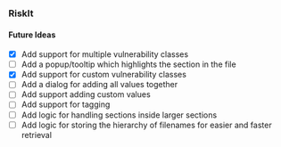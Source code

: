### RiskIt

#### Future Ideas
- [X] Add support for multiple vulnerability classes
- [ ] Add a popup/tooltip which highlights the section in the file
- [X] Add support for custom vulnerability classes
- [ ] Add a dialog for adding all values together
- [ ] Add support adding custom values
- [ ] Add support for tagging
- [ ] Add logic for handling sections inside larger sections
- [ ] Add logic for storing the hierarchy of filenames for easier and faster retrieval